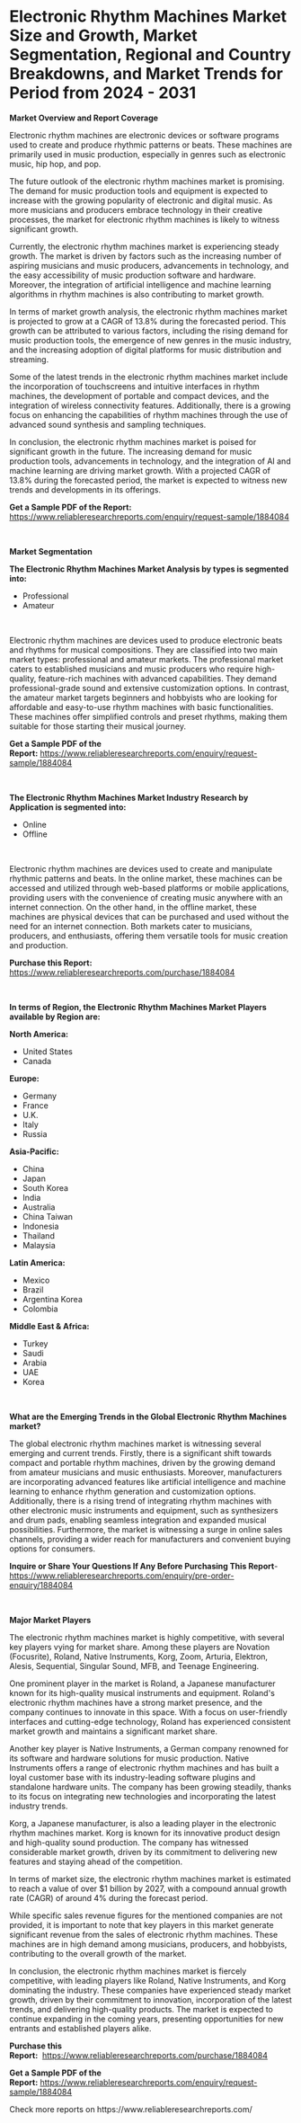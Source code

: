 <p><h1>Electronic Rhythm Machines Market Size and Growth, Market Segmentation, Regional and Country Breakdowns, and Market Trends for Period from 2024 -  2031</h1></p><p><strong>Market Overview and Report Coverage</strong></p>
<p><p>Electronic rhythm machines are electronic devices or software programs used to create and produce rhythmic patterns or beats. These machines are primarily used in music production, especially in genres such as electronic music, hip hop, and pop.</p><p>The future outlook of the electronic rhythm machines market is promising. The demand for music production tools and equipment is expected to increase with the growing popularity of electronic and digital music. As more musicians and producers embrace technology in their creative processes, the market for electronic rhythm machines is likely to witness significant growth.</p><p>Currently, the electronic rhythm machines market is experiencing steady growth. The market is driven by factors such as the increasing number of aspiring musicians and music producers, advancements in technology, and the easy accessibility of music production software and hardware. Moreover, the integration of artificial intelligence and machine learning algorithms in rhythm machines is also contributing to market growth.</p><p>In terms of market growth analysis, the electronic rhythm machines market is projected to grow at a CAGR of 13.8% during the forecasted period. This growth can be attributed to various factors, including the rising demand for music production tools, the emergence of new genres in the music industry, and the increasing adoption of digital platforms for music distribution and streaming.</p><p>Some of the latest trends in the electronic rhythm machines market include the incorporation of touchscreens and intuitive interfaces in rhythm machines, the development of portable and compact devices, and the integration of wireless connectivity features. Additionally, there is a growing focus on enhancing the capabilities of rhythm machines through the use of advanced sound synthesis and sampling techniques.</p><p>In conclusion, the electronic rhythm machines market is poised for significant growth in the future. The increasing demand for music production tools, advancements in technology, and the integration of AI and machine learning are driving market growth. With a projected CAGR of 13.8% during the forecasted period, the market is expected to witness new trends and developments in its offerings.</p></p>
<p><strong>Get a Sample PDF of the Report:</strong> <a href="https://www.reliableresearchreports.com/enquiry/request-sample/1884084">https://www.reliableresearchreports.com/enquiry/request-sample/1884084</a></p>
<p>&nbsp;</p>
<p><strong>Market Segmentation</strong></p>
<p><strong>The Electronic Rhythm Machines Market Analysis by types is segmented into:</strong></p>
<p><ul><li>Professional</li><li>Amateur</li></ul></p>
<p>&nbsp;</p>
<p><p>Electronic rhythm machines are devices used to produce electronic beats and rhythms for musical compositions. They are classified into two main market types: professional and amateur markets. The professional market caters to established musicians and music producers who require high-quality, feature-rich machines with advanced capabilities. They demand professional-grade sound and extensive customization options. In contrast, the amateur market targets beginners and hobbyists who are looking for affordable and easy-to-use rhythm machines with basic functionalities. These machines offer simplified controls and preset rhythms, making them suitable for those starting their musical journey.</p></p>
<p><strong>Get a Sample PDF of the Report:</strong>&nbsp;<a href="https://www.reliableresearchreports.com/enquiry/request-sample/1884084">https://www.reliableresearchreports.com/enquiry/request-sample/1884084</a></p>
<p>&nbsp;</p>
<p><strong>The Electronic Rhythm Machines Market Industry Research by Application is segmented into:</strong></p>
<p><ul><li>Online</li><li>Offline</li></ul></p>
<p>&nbsp;</p>
<p><p>Electronic rhythm machines are devices used to create and manipulate rhythmic patterns and beats. In the online market, these machines can be accessed and utilized through web-based platforms or mobile applications, providing users with the convenience of creating music anywhere with an internet connection. On the other hand, in the offline market, these machines are physical devices that can be purchased and used without the need for an internet connection. Both markets cater to musicians, producers, and enthusiasts, offering them versatile tools for music creation and production.</p></p>
<p><strong>Purchase this Report:</strong>&nbsp; <a href="https://www.reliableresearchreports.com/purchase/1884084">https://www.reliableresearchreports.com/purchase/1884084</a></p>
<p>&nbsp;</p>
<p><strong>In terms of Region, the Electronic Rhythm Machines Market Players available by Region are:</strong></p>
<p>
    <p> <strong> North America: </strong>
        <ul>
            <li>United States</li>
            <li>Canada</li>
        </ul>
        </p> 
    <p> <strong> Europe: </strong>
        <ul>
            <li>Germany</li>
            <li>France</li>
            <li>U.K.</li>
            <li>Italy</li>
            <li>Russia</li>
        </ul>
        </p> 
    <p> <strong> Asia-Pacific: </strong>
        <ul>
            <li>China</li>
            <li>Japan</li>
            <li>South Korea</li>
            <li>India</li>
            <li>Australia</li>
            <li>China Taiwan</li>
            <li>Indonesia</li>
            <li>Thailand</li>
            <li>Malaysia</li>
        </ul>
        </p> 
    <p> <strong> Latin America: </strong>
        <ul>
            <li>Mexico</li>
            <li>Brazil</li>
            <li>Argentina Korea</li>
            <li>Colombia</li>
        </ul>
        </p> 
    <p> <strong> Middle East & Africa: </strong>
        <ul>
            <li>Turkey</li>
            <li>Saudi</li>
            <li>Arabia</li>
            <li>UAE</li>
            <li>Korea</li>
        </ul>
    </p>
    </p>
<p>&nbsp;</p>
<p><strong>What are the Emerging Trends in the Global Electronic Rhythm Machines market?</strong></p>
<p><p>The global electronic rhythm machines market is witnessing several emerging and current trends. Firstly, there is a significant shift towards compact and portable rhythm machines, driven by the growing demand from amateur musicians and music enthusiasts. Moreover, manufacturers are incorporating advanced features like artificial intelligence and machine learning to enhance rhythm generation and customization options. Additionally, there is a rising trend of integrating rhythm machines with other electronic music instruments and equipment, such as synthesizers and drum pads, enabling seamless integration and expanded musical possibilities. Furthermore, the market is witnessing a surge in online sales channels, providing a wider reach for manufacturers and convenient buying options for consumers.</p></p>
<p><strong>Inquire or Share Your Questions If Any Before Purchasing This Report</strong>- <a href="https://www.reliableresearchreports.com/enquiry/pre-order-enquiry/1884084">https://www.reliableresearchreports.com/enquiry/pre-order-enquiry/1884084</a></p>
<p>&nbsp;</p>
<p><strong>Major Market Players</strong></p>
<p><p>The electronic rhythm machines market is highly competitive, with several key players vying for market share. Among these players are Novation (Focusrite), Roland, Native Instruments, Korg, Zoom, Arturia, Elektron, Alesis, Sequential, Singular Sound, MFB, and Teenage Engineering.</p><p>One prominent player in the market is Roland, a Japanese manufacturer known for its high-quality musical instruments and equipment. Roland's electronic rhythm machines have a strong market presence, and the company continues to innovate in this space. With a focus on user-friendly interfaces and cutting-edge technology, Roland has experienced consistent market growth and maintains a significant market share.</p><p>Another key player is Native Instruments, a German company renowned for its software and hardware solutions for music production. Native Instruments offers a range of electronic rhythm machines and has built a loyal customer base with its industry-leading software plugins and standalone hardware units. The company has been growing steadily, thanks to its focus on integrating new technologies and incorporating the latest industry trends.</p><p>Korg, a Japanese manufacturer, is also a leading player in the electronic rhythm machines market. Korg is known for its innovative product design and high-quality sound production. The company has witnessed considerable market growth, driven by its commitment to delivering new features and staying ahead of the competition.</p><p>In terms of market size, the electronic rhythm machines market is estimated to reach a value of over $1 billion by 2027, with a compound annual growth rate (CAGR) of around 4% during the forecast period.</p><p>While specific sales revenue figures for the mentioned companies are not provided, it is important to note that key players in this market generate significant revenue from the sales of electronic rhythm machines. These machines are in high demand among musicians, producers, and hobbyists, contributing to the overall growth of the market.</p><p>In conclusion, the electronic rhythm machines market is fiercely competitive, with leading players like Roland, Native Instruments, and Korg dominating the industry. These companies have experienced steady market growth, driven by their commitment to innovation, incorporation of the latest trends, and delivering high-quality products. The market is expected to continue expanding in the coming years, presenting opportunities for new entrants and established players alike.</p></p>
<p><strong>Purchase this Report:</strong>&nbsp;&nbsp;<a href="https://www.reliableresearchreports.com/purchase/1884084">https://www.reliableresearchreports.com/purchase/1884084</a></p>
<p></p>
<p><strong>Get a Sample PDF of the Report:</strong>&nbsp;<a href="https://www.reliableresearchreports.com/enquiry/request-sample/1884084">https://www.reliableresearchreports.com/enquiry/request-sample/1884084</a></p>
<p>Check more reports on https://www.reliableresearchreports.com/</p>